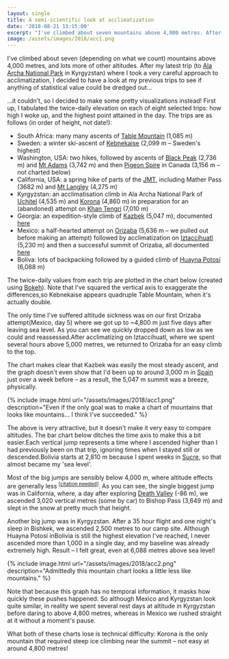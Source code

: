 ```yaml
---
layout: single
title: A semi-scientific look at acclimatization
date: '2018-08-21 13:15:00'
excerpt: "I've climbed about seven mountains above 4,000 metres. After my latest trip to Kyrgyzstan, where I took a very careful approach to acclimatization, I decided to have a look at my previous trips to see if anything of statistical value could be dredged out..."
image: /assets/images/2018/acc1.png
---
```


I've climbed about seven (depending on what we count) mountains above 4,000 metres, and lots more of other altitudes. After my latest trip (to [Ala Archa National Park](https://en.wikipedia.org/wiki/Ala_Archa_National_Park) in Kyrgyzstan) where I took a very careful approach to acclimatization, I decided to have a look at my previous trips to see if anything of statistical value could be dredged out...

...it couldn't, so I decided to make some pretty visualizations instead! First up, I tabulated the twice-daily elevation on each of eight selected trips: how high I woke up, and the highest point attained in the day. The trips are as follows (in order of height, not date!):

 * South Africa: many many ascents of [Table Mountain](https://en.wikipedia.org/wiki/Table_Mountain) (1,085 m)
 * Sweden: a winter ski-ascent of [Kebnekaise](https://en.wikipedia.org/wiki/Kebnekaise) (2,099 m – Sweden's highest)
 * Washington, USA: two hikes, followed by ascents of [Black Peak](https://en.wikipedia.org/wiki/Black_Peak_(Washington))  (2,736 m) and [Mt Adams](https://en.wikipedia.org/wiki/Mount_Adams_(Washington)) (3,742 m) and then [Pigeon Spire](https://en.wikipedia.org/wiki/Pigeon_Spire) in Canada (3,156 m – not charted below)
 * California, USA: a spring hike of parts of the [JMT](https://en.wikipedia.org/wiki/John_Muir_Trail), including Mather Pass (3682 m) and [Mt Langley](https://en.wikipedia.org/wiki/Mount_Langley) (4,275 m)
 * Kyrgyzstan: an acclimatisation climb in Ala Archa National Park of [Uchitel](http://www.ericandtaylor.com/climbing-peak-uchitel/) (4,535 m) and [Korona](http://www.tuncfindik.com/kirgizistan-ala-archa-daglari-korona-peak-4800m-cikisi/) (4,860 m) in preparation for an (abandoned) attempt on [Khan Tengri](https://en.wikipedia.org/wiki/Khan_Tengri) (7,010 m)
 * Georgia: an expedition-style climb of [Kazbek](https://en.wikipedia.org/wiki/Mount_Kazbek) (5,047 m), documented [here](https://rdrn.me/summer-in-europe/)
 * Mexico: a half-hearted attempt on [Orizaba](https://en.wikipedia.org/wiki/Pico_de_Orizaba) (5,636 m – we pulled out
   before making an attempt) followed by acclimatization on [Iztaccíhuatl](https://en.wikipedia.org/wiki/Iztaccihuatl) (5,230 m) and then a successful summit of Orizaba, all documented [here](https://rdrn.me/primero-somos-tontos/)
 * Boliva: lots of backpacking followed by a guided climb of [Huayna Potosí](https://en.wikipedia.org/wiki/Huayna_Potos%C3%AD) (6,088 m)

The twice-daily values from each trip are plotted in the chart below (created using [Bokeh](https://bokeh.pydata.org/en/latest/)). Note that I've squared the vertical axis to exaggerate the differences,so Kebnekaise appears quadruple Table Mountain, when it's actually double.

The only time I've suffered altitude sickness was on our first Orizaba attempt(Mexico, day 5) where we got up to ~4,800 m just five days after leaving sea level. As you can see we quickly dropped down as low as we could and reassessed.After acclimatizing on Iztaccíhuatl, where we spent several hours above 5,000 metres, we returned to Orizaba for an easy climb to the top.

The chart makes clear that Kazbek was easily the most steady ascent, and the graph doesn't even show that I'd been up to around 3,000 m in [Spain](https://en.wikipedia.org/wiki/GR_11_(Spain)) just over a week before – as a result, the 5,047 m summit was a breeze, physically.

{% include image.html url="/assets/images/2018/acc1.png" description="Even if the only goal was to make a chart of mountains that looks like mountains... I think I've succeeded." %}

The above is very attractive, but it doesn't make it very easy to compare altitudes. The bar chart below ditches the time axis to make this a bit easier.Each vertical jump represents a time where I ascended higher than I had previously been on that trip, ignoring times when I stayed still or descended.Bolivia starts at 2,810 m because I spent weeks in [Sucre](https://en.wikipedia.org/wiki/Sucre), so that almost became my 'sea level'.

Most of the big jumps are sensibly below 4,000 m, where altitude effects are generally less <sup>[[citation needed](https://en.wikipedia.org/wiki/Altitude_sickness)]</sup>. As you can see, the single biggest jump was in California, where, a day after exploring [Death Valley](https://en.wikipedia.org/wiki/Death_valley) (-86 m), we ascended 3,020 vertical metres (some by car) to Bishop Pass (3,649 m) and slept in the snow at pretty much that height.

Another big jump was in Kyrgyzstan. After a 35 hour flight and one night's sleep in Bishkek, we ascended 2,500 metres to our camp site. Although Huayna Potosí inBolivia is still the highest elevation I've reached, I never ascended more than 1,000 in a single day, and my baseline was already extremely high. Result – I felt great, even at 6,088 metres above sea level!

{% include image.html url="/assets/images/2018/acc2.png" description="Admittedly this mountain chart looks a little less like mountains." %}

Note that because this graph has no temporal information, it masks how quickly these pushes happened. So although Mexico and Kyrgyzstan look quite similar, in reality we spent several rest days at altitude in Kyrgyzstan before daring to above 4,800 metres, whereas in Mexico we rushed straight at it without a moment's pause.

What both of these charts lose is technical difficulty: Korona is the only mountain that required steep ice climbing near the summit – not easy at around 4,800 metres!

